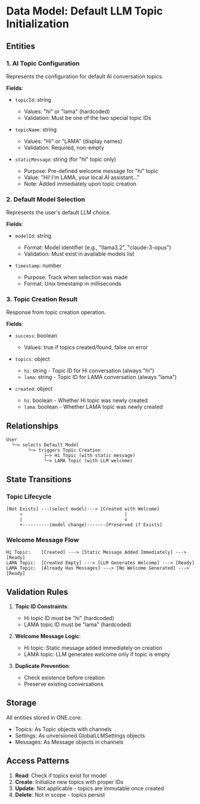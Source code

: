 # Data Model: Default LLM Topic Initialization

## Entities

### 1. AI Topic Configuration
Represents the configuration for default AI conversation topics.

**Fields**:
- `topicId`: string
  - Values: "hi" or "lama" (hardcoded)
  - Validation: Must be one of the two special topic IDs

- `topicName`: string
  - Values: "Hi" or "LAMA" (display names)
  - Validation: Required, non-empty

- `staticMessage`: string (for "hi" topic only)
  - Purpose: Pre-defined welcome message for "hi" topic
  - Value: "Hi! I'm LAMA, your local AI assistant..."
  - Note: Added immediately upon topic creation

### 2. Default Model Selection
Represents the user's default LLM choice.

**Fields**:
- `modelId`: string
  - Format: Model identifier (e.g., "llama3.2", "claude-3-opus")
  - Validation: Must exist in available models list

- `timestamp`: number
  - Purpose: Track when selection was made
  - Format: Unix timestamp in milliseconds

### 3. Topic Creation Result
Response from topic creation operation.

**Fields**:
- `success`: boolean
  - Values: true if topics created/found, false on error

- `topics`: object
  - `hi`: string - Topic ID for Hi conversation (always "hi")
  - `lama`: string - Topic ID for LAMA conversation (always "lama")

- `created`: object
  - `hi`: boolean - Whether Hi topic was newly created
  - `lama`: boolean - Whether LAMA topic was newly created

## Relationships

```
User
  └─> selects Default Model
        └─> triggers Topic Creation
              ├─> Hi Topic (with static message)
              └─> LAMA Topic (with LLM welcome)
```

## State Transitions

### Topic Lifecycle
```
[Not Exists] ---(select model)---> [Created with Welcome]
     ↑                                      |
     |                                      v
     +----------(model change)-------[Preserved if Exists]
```

### Welcome Message Flow
```
Hi Topic:    [Created] ---> [Static Message Added Immediately] ---> [Ready]
LAMA Topic:  [Created Empty] ---> [LLM Generates Welcome] ---> [Ready]
LAMA Topic:  [Already Has Messages] ---> [No Welcome Generated] ---> [Ready]
```

## Validation Rules

1. **Topic ID Constraints**:
   - Hi topic ID must be "hi" (hardcoded)
   - LAMA topic ID must be "lama" (hardcoded)

2. **Welcome Message Logic**:
   - Hi topic: Static message added immediately on creation
   - LAMA topic: LLM generates welcome only if topic is empty

3. **Duplicate Prevention**:
   - Check existence before creation
   - Preserve existing conversations

## Storage

All entities stored in ONE.core:
- Topics: As Topic objects with channels
- Settings: As unversioned GlobalLLMSettings objects
- Messages: As Message objects in channels

## Access Patterns

1. **Read**: Check if topics exist for model
2. **Create**: Initialize new topics with proper IDs
3. **Update**: Not applicable - topics are immutable once created
4. **Delete**: Not in scope - topics persist